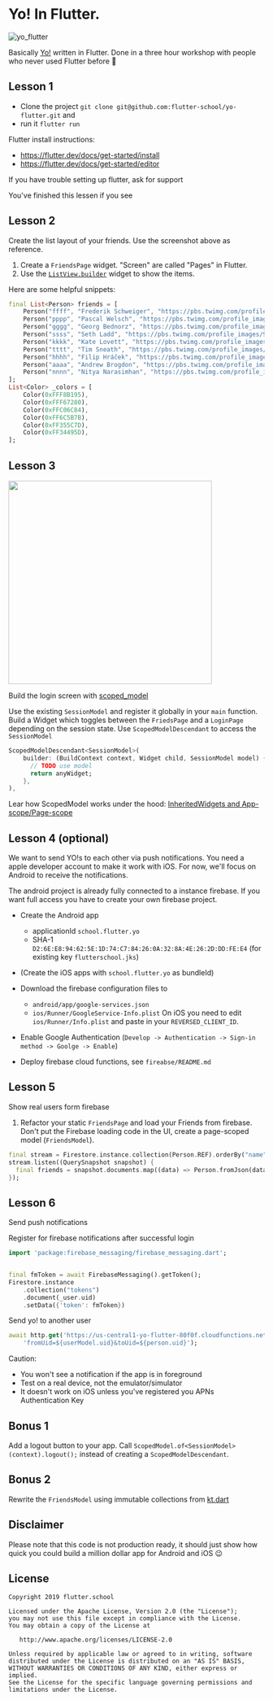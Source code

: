 # Yo! In Flutter.

![yo_flutter](https://user-images.githubusercontent.com/11478053/49794374-b1a1ce00-fd37-11e8-9364-9ec0efde9ca6.png)

Basically [Yo!](http://www.justyo.co/) written in Flutter. Done in a three hour workshop with people who never used Flutter before 🍻

## Lesson 1

- Clone the project `git clone git@github.com:flutter-school/yo-flutter.git` and 
- run it `flutter run`

Flutter install instructions: 
- https://flutter.dev/docs/get-started/install
- https://flutter.dev/docs/get-started/editor

If you have trouble setting up flutter, ask for support

You've finished this lessen if you see 

## Lesson 2

Create the list layout of your friends. Use the screenshot above as reference.

1. Create a `FriendsPage` widget. "Screen" are called "Pages" in Flutter.
2. Use the [`ListView.builder`](https://docs.flutter.io/flutter/widgets/ListView-class.html) widget to show the items. 

Here are some helpful snippets:
```dart
final List<Person> friends = [
    Person("ffff", "Frederik Schweiger", "https://pbs.twimg.com/profile_images/1074391975820972033/SP7txc1D_400x400.jpg"),
    Person("pppp", "Pascal Welsch", "https://pbs.twimg.com/profile_images/941273826557677568/wCBwklPP_400x400.jpg"),
    Person("gggg", "Georg Bednorz", "https://pbs.twimg.com/profile_images/1091439933716381701/PIfcpdHq_400x400.png"),
    Person("ssss", "Seth Ladd", "https://pbs.twimg.com/profile_images/986316447293952000/oZWVUWDs_400x400.jpg"),
    Person("kkkk", "Kate Lovett", "https://pbs.twimg.com/profile_images/1048927764156432384/JxEqQ9dX_400x400.jpg"),
    Person("tttt", "Tim Sneath", "https://pbs.twimg.com/profile_images/653618067084218368/XlQA-oRl_400x400.jpg"),
    Person("hhhh", "Filip Hráček", "https://pbs.twimg.com/profile_images/796079953079111680/ymD9DY5g_400x400.jpg"),
    Person("aaaa", "Andrew Brogdon", "https://pbs.twimg.com/profile_images/651444930884186112/9vlhNFlu_400x400.png"),
    Person("nnnn", "Nitya Narasimhan", "https://pbs.twimg.com/profile_images/988808912504733697/z03gHVFL_400x400.jpg"),
];
List<Color> _colors = [
    Color(0xFFF8B195),
    Color(0xFFF67280),
    Color(0xFFC06C84),
    Color(0xFF6C5B7B),
    Color(0xFF355C7D),
    Color(0xFF34495D),
];
```

## Lesson 3

<img height="400px" src="https://user-images.githubusercontent.com/1096485/54165147-c2a9ca80-445f-11e9-8e9e-c1956e17c9ed.png" ></img>

Build the login screen with [scoped_model](https://github.com/brianegan/scoped_model/)

Use the existing `SessionModel` and register it globally in your `main` function.
Build a Widget which toggles between the `FriedsPage` and a `LoginPage` depending on the session state.
Use `ScopedModelDescendant` to access the `SessionModel`

```dart
ScopedModelDescendant<SessionModel>(
    builder: (BuildContext context, Widget child, SessionModel model) {
      // TODO use model
      return anyWidget;
    },
),
```

Lear how ScopedModel works under the hood: [InheritedWidgets and App-scope/Page-scope](https://medium.com/@mehmetf_71205/inheriting-widgets-b7ac56dbbeb1)

## Lesson 4 (optional)

We want to send YO!s to each other via push notifications. 
You need a apple developer account to make it work with iOS.
For now, we'll focus on Android to receive the notifications.

The android project is already fully connected to a instance firebase. 
If you want full access you have to create your own firebase project.

- Create the Android app
    - applicationId `school.flutter.yo`
    - SHA-1 `D2:6E:E8:94:62:5E:1D:74:C7:84:26:0A:32:8A:4E:26:2D:DD:FE:E4` (for existing key `flutterschool.jks`)
- (Create the iOS apps with `school.flutter.yo` as bundleId)


- Download the firebase configuration files to
    - `android/app/google-services.json` 
    - `ios/Runner/GoogleService-Info.plist`
    On iOS you need to edit `ios/Runner/Info.plist` and paste in your `REVERSED_CLIENT_ID`.

- Enable Google Authentication (`Develop -> Authentication -> Sign-in method -> Goolge -> Enable`) 



- Deploy firebase cloud functions, see `fireabse/README.md`

## Lesson 5

Show real users form firebase

1. Refactor your static `FriendsPage` and load your Friends from firebase. 
Don't put the Firebase loading code in the UI, create a page-scoped model (`FriendsModel`).
```dart
final stream = Firestore.instance.collection(Person.REF).orderBy("name").snapshots();
stream.listen((QuerySnapshot snapshot) {
  final friends = snapshot.documents.map((data) => Person.fromJson(data.data));
});
```

## Lesson 6

Send push notifications

Register for firebase notifications after successful login
```dart
import 'package:firebase_messaging/firebase_messaging.dart';


final fmToken = await FirebaseMessaging().getToken();
Firestore.instance
    .collection("tokens")
    .document(_user.uid)
    .setData({'token': fmToken})
```

Send yo! to another user
```dart
await http.get('https://us-central1-yo-flutter-80f0f.cloudfunctions.net/sendYo?'
    'fromUid=${userModel.uid}&toUid=${person.uid}');
```

Caution: 
- You won't see a notification if the app is in foreground
- Test on a real device, not the emulator/simulator
- It doesn't work on iOS unless you've registered you APNs Authentication Key


## Bonus 1

Add a logout button to your app. 
Call `ScopedModel.of<SessionModel>(context).logout();` instead of creating a `ScopedModelDescendant`.

## Bonus 2

Rewrite the `FriendsModel` using immutable collections from [kt.dart](https://github.com/passsy/kt.dart)

## Disclaimer

Please note that this code is not production ready, it should just show how quick you could build a million dollar app for Android and iOS 😉

## License

```
Copyright 2019 flutter.school

Licensed under the Apache License, Version 2.0 (the "License");
you may not use this file except in compliance with the License.
You may obtain a copy of the License at

   http://www.apache.org/licenses/LICENSE-2.0

Unless required by applicable law or agreed to in writing, software
distributed under the License is distributed on an "AS IS" BASIS,
WITHOUT WARRANTIES OR CONDITIONS OF ANY KIND, either express or implied.
See the License for the specific language governing permissions and
limitations under the License.
```